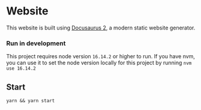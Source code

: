 # Website

This website is built using [Docusaurus 2](https://docusaurus.io/), a modern static website generator.

### Run in development

This project requires node version `16.14.2` or higher to run. If you have nvm, you can use it to set the node version locally for this project by running `nvm use 16.14.2`

## Start
`yarn && yarn start`


